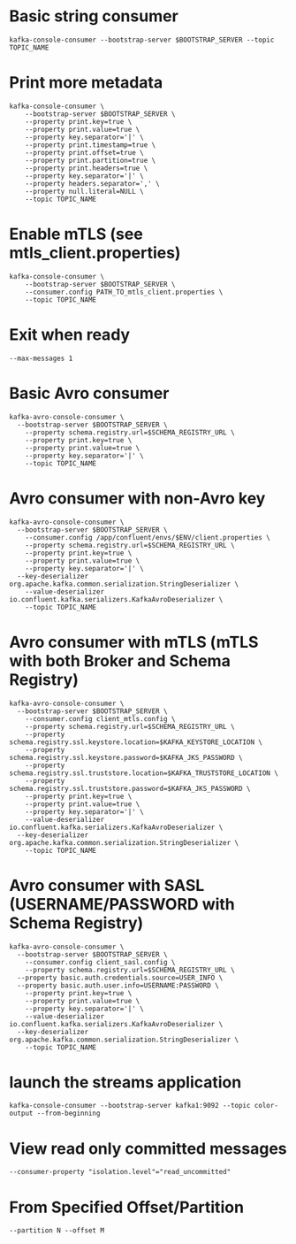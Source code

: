 # Basic string consumer
```
kafka-console-consumer --bootstrap-server $BOOTSTRAP_SERVER --topic TOPIC_NAME
```

# Print more metadata
```
kafka-console-consumer \
    --bootstrap-server $BOOTSTRAP_SERVER \
    --property print.key=true \
    --property print.value=true \
    --property key.separator='|' \
    --property print.timestamp=true \
    --property print.offset=true \
    --property print.partition=true \
    --property print.headers=true \
    --property key.separator='|' \
    --property headers.separator=',' \
    --property null.literal=NULL \
    --topic TOPIC_NAME
```

# Enable mTLS (see mtls_client.properties)
```
kafka-console-consumer \
    --bootstrap-server $BOOTSTRAP_SERVER \
    --consumer.config PATH_TO_mtls_client.properties \
    --topic TOPIC_NAME
```

# Exit when ready
```
--max-messages 1
```

# Basic Avro consumer
```
kafka-avro-console-consumer \
  --bootstrap-server $BOOTSTRAP_SERVER \
	--property schema.registry.url=$SCHEMA_REGISTRY_URL \
	--property print.key=true \
	--property print.value=true \
	--property key.separator='|' \
	--topic TOPIC_NAME
```

# Avro consumer with non-Avro key
```
kafka-avro-console-consumer \
  --bootstrap-server $BOOTSTRAP_SERVER \
	--consumer.config /app/confluent/envs/$ENV/client.properties \
	--property schema.registry.url=$SCHEMA_REGISTRY_URL \
	--property print.key=true \
	--property print.value=true \
	--property key.separator='|' \
  --key-deserializer org.apache.kafka.common.serialization.StringDeserializer \
	--value-deserializer io.confluent.kafka.serializers.KafkaAvroDeserializer \
	--topic TOPIC_NAME
```

# Avro consumer with mTLS (mTLS with both Broker and Schema Registry)
```
kafka-avro-console-consumer \
  --bootstrap-server $BOOTSTRAP_SERVER \
	--consumer.config client_mtls.config \
	--property schema.registry.url=$SCHEMA_REGISTRY_URL \
	--property schema.registry.ssl.keystore.location=$KAFKA_KEYSTORE_LOCATION \
	--property schema.registry.ssl.keystore.password=$KAFKA_JKS_PASSWORD \
	--property schema.registry.ssl.truststore.location=$KAFKA_TRUSTSTORE_LOCATION \
	--property schema.registry.ssl.truststore.password=$KAFKA_JKS_PASSWORD \
	--property print.key=true \
	--property print.value=true \
	--property key.separator='|' \
	--value-deserializer io.confluent.kafka.serializers.KafkaAvroDeserializer \
  --key-deserializer org.apache.kafka.common.serialization.StringDeserializer \
	--topic TOPIC_NAME

```

# Avro consumer with SASL (USERNAME/PASSWORD with Schema Registry)
```
kafka-avro-console-consumer \
  --bootstrap-server $BOOTSTRAP_SERVER \
	--consumer.config client_sasl.config \
	--property schema.registry.url=$SCHEMA_REGISTRY_URL \
  --property basic.auth.credentials.source=USER_INFO \
  --property basic.auth.user.info=USERNAME:PASSWORD \
	--property print.key=true \
	--property print.value=true \
	--property key.separator='|' \
	--value-deserializer io.confluent.kafka.serializers.KafkaAvroDeserializer \
  --key-deserializer org.apache.kafka.common.serialization.StringDeserializer \
	--topic TOPIC_NAME

```

# launch the streams application
`kafka-console-consumer --bootstrap-server kafka1:9092 --topic color-output --from-beginning`

# View read only committed messages
`--consumer-property "isolation.level"="read_uncommitted"`

# From Specified Offset/Partition
`--partition N --offset M`
